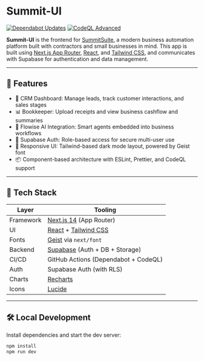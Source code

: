 # Summit-UI

[![Dependabot Updates](https://github.com/Summit-Automation/Summit-UI/actions/workflows/dependabot/dependabot-updates/badge.svg)](https://github.com/Summit-Automation/Summit-UI/actions/workflows/dependabot/dependabot-updates)
[![CodeQL Advanced](https://github.com/Summit-Automation/Summit-UI/actions/workflows/codeql.yml/badge.svg)](https://github.com/Summit-Automation/Summit-UI/actions/workflows/codeql.yml)

**Summit-UI** is the frontend for [SummitSuite](https://github.com/Summit-Automation/SummitSuite), a modern business automation platform built with contractors and small businesses in mind. This app is built using [Next.js App Router](https://nextjs.org/docs/app), [React](https://react.dev), and [Tailwind CSS](https://tailwindcss.com), and communicates with Supabase for authentication and data management.

---

## 🚀 Features

- 📇 CRM Dashboard: Manage leads, track customer interactions, and sales stages
- 📊 Bookkeeper: Upload receipts and view business cashflow and summaries
- 🤖 Flowise AI Integration: Smart agents embedded into business workflows
- 🔐 Supabase Auth: Role-based access for secure multi-user use
- 🎨 Responsive UI: Tailwind-based dark mode layout, powered by Geist font
- 📦 Component-based architecture with ESLint, Prettier, and CodeQL support

---

## 🧰 Tech Stack

| Layer        | Tooling                         |
|-------------|----------------------------------|
| Framework    | [Next.js 14](https://nextjs.org) (App Router) |
| UI           | [React](https://react.dev) + [Tailwind CSS](https://tailwindcss.com) |
| Fonts        | [Geist](https://vercel.com/font) via `next/font` |
| Backend      | [Supabase](https://supabase.com) (Auth + DB + Storage) |
| CI/CD        | GitHub Actions (Dependabot + CodeQL) |
| Auth         | Supabase Auth (with RLS) |
| Charts       | [Recharts](https://recharts.org/) |
| Icons        | [Lucide](https://lucide.dev/) |

---

## 🛠️ Local Development

Install dependencies and start the dev server:

```bash
npm install
npm run dev
